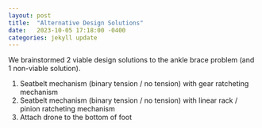 ```yaml
---
layout: post
title:  "Alternative Design Solutions"
date:   2023-10-05 17:18:00 -0400
categories: jekyll update
---
```


We brainstormed 2 viable design solutions to the ankle brace problem (and 1 non-viable solution).

1. Seatbelt mechanism (binary tension / no tension) with gear ratcheting mechanism
2. Seatbelt mechanism (binary tension / no tension) with linear rack / pinion ratcheting mechanism
3. Attach drone to the bottom of foot
